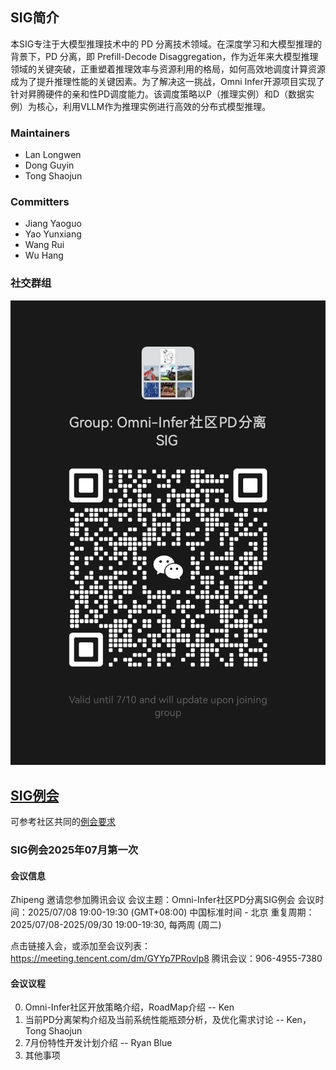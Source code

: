 ## SIG简介

本SIG专注于大模型推理技术中的 PD 分离技术领域。在深度学习和大模型推理的背景下，PD 分离，即 Prefill-Decode Disaggregation，作为近年来大模型推理领域的关键突破，正重塑着推理效率与资源利用的格局，如何高效地调度计算资源成为了提升推理性能的关键因素。为了解决这一挑战，Omni Infer开源项目实现了针对昇腾硬件的亲和性PD调度能力。该调度策略以P（推理实例）和D（数据实例）为核心，利用VLLM作为推理实例进行高效的分布式模型推理。

### Maintainers

* Lan Longwen
* Dong Guyin
* Tong Shaojun

### Committers

* Jiang Yaoguo
* Yao Yunxiang
* Wang Rui
* Wu Hang

### 社交群组

![image](figures/sig-pd-sep-wechat.jpg)

## [SIG例会](meetings/sig-pd-seperation/)

可参考社区共同的[例会要求](meetings/sig-meetings-requirement.md)

### SIG例会2025年07月第一次

#### 会议信息

Zhipeng 邀请您参加腾讯会议
会议主题：Omni-Infer社区PD分离SIG例会
会议时间：2025/07/08 19:00-19:30 (GMT+08:00) 中国标准时间 - 北京
重复周期：2025/07/08-2025/09/30 19:00-19:30, 每两周 (周二)

点击链接入会，或添加至会议列表：
https://meeting.tencent.com/dm/GYYp7PRovlp8
腾讯会议：906-4955-7380

#### 会议议程

0. Omni-Infer社区开放策略介绍，RoadMap介绍 -- Ken
1. 当前PD分离架构介绍及当前系统性能瓶颈分析，及优化需求讨论 -- Ken， Tong Shaojun
2. 7月份特性开发计划介绍 -- Ryan Blue
3. 其他事项
